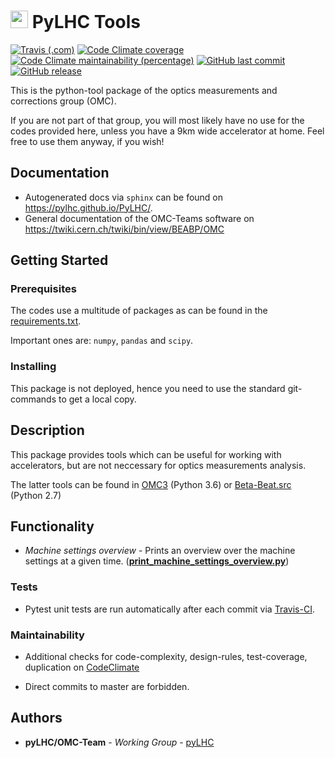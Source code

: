 # <img src="https://twiki.cern.ch/twiki/pub/BEABP/Logos/OMC_logo.png" height="28"> PyLHC Tools
[![Travis (.com)](https://img.shields.io/travis/com/pylhc/PyLHC.svg?style=popout)](https://travis-ci.com/pylhc/PyLHC/)
[![Code Climate coverage](https://img.shields.io/codeclimate/coverage/pylhc/PyLHC.svg?style=popout)](https://codeclimate.com/github/pylhc/PyLHC)
[![Code Climate maintainability (percentage)](https://img.shields.io/codeclimate/maintainability-percentage/pylhc/PyLHC.svg?style=popout)](https://codeclimate.com/github/pylhc/PyLHC)
[![GitHub last commit](https://img.shields.io/github/last-commit/pylhc/PyLHC.svg?style=popout)](https://github.com/pylhc/PyLHC/)
[![GitHub release](https://img.shields.io/github/release/pylhc/PyLHC.svg?style=popout)](https://github.com/pylhc/PyLHC/)

This is the python-tool package of the optics measurements and corrections group (OMC).

If you are not part of that group, you will most likely have no use for the codes provided here, 
unless you have a 9km wide accelerator at home.
Feel free to use them anyway, if you wish!

## Documentation

- Autogenerated docs via ``sphinx`` can be found on <https://pylhc.github.io/PyLHC/>.
- General documentation of the OMC-Teams software on <https://twiki.cern.ch/twiki/bin/view/BEABP/OMC>

## Getting Started

### Prerequisites

The codes use a multitude of packages as can be found in the [requirements.txt](requirements.txt).

Important ones are: ``numpy``, ``pandas`` and ``scipy``.

### Installing

This package is not deployed, hence you need to use the standard git-commands to get a local copy.

## Description

This package provides tools which can be useful for working with accelerators, but are not neccessary for
optics measurements analysis.

The latter tools can be found in [OMC3](https://github.com/pylhc/omc3) (Python 3.6) or [Beta-Beat.src](https://github.com/pylhc/Beta-Beat.src) (Python 2.7)

## Functionality

- *Machine settings overview* - Prints an overview over the machine settings at a given time. ([**print_machine_settings_overview.py**](https://github.com/pylhc/PyLHC/blob/master/pylhc/print_machine_settings_overview.py)) 


### Tests

- Pytest unit tests are run automatically after each commit via 
[Travis-CI](https://travis-ci.com/pylhc/PyLHC). 

### Maintainability

- Additional checks for code-complexity, design-rules, test-coverage, duplication on 
[CodeClimate](https://codeclimate.com/github/pylhc/PyLHC)

- Direct commits to master are forbidden.

## Authors

* **pyLHC/OMC-Team** - *Working Group* - [pyLHC](https://github.com/orgs/pylhc/teams/omc-team)

<!--
## License
This project is licensed under the  License - see the [LICENSE.md](LICENSE.md) file for details
-->